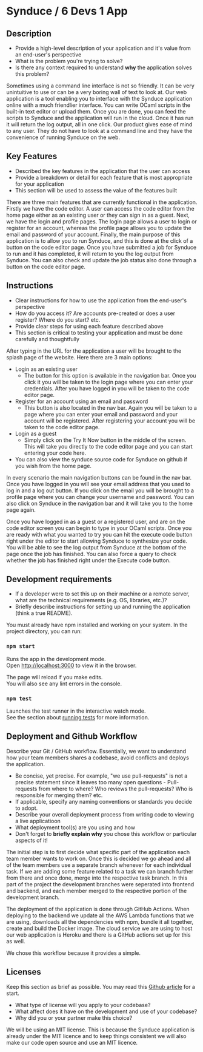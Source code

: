 # Synduce / 6 Devs 1 App

## Description 
 * Provide a high-level description of your application and it's value from an end-user's perspective
 * What is the problem you're trying to solve?
 * Is there any context required to understand **why** the application solves this problem?

Sometimes using a command line interface is not so friendly. It can be very unintuitive to use or can be a very boring wall of text to look at. Our web application is a tool enabling you to interface with the Synduce application online with a much friendlier interface. You can write OCaml scripts in the built-in text editor or upload them. Once you are done, you can feed the scripts to Synduce and the application will run in the cloud. Once it has run it will return the log output, all in one click. Our product gives ease of mind to any user. They do not have to look at a command line and they have the convenience of running Synduce on the web.

## Key Features
 * Described the key features in the application that the user can access
 * Provide a breakdown or detail for each feature that is most appropriate for your application
 * This section will be used to assess the value of the features built

There are three main features that are currently functional in the application. Firstly we have the code editor. A user can access the code editor from the home page either as an existing user or they can sign in as a guest. Next, we have the login and profile pages. The login page allows a user to login or register for an account, whereas the profile page allows you to update the email and password of your account. Finally, the main purpose of this application is to allow you to run Synduce, and this is done at the click of a button on the code editor page. Once you have submitted a job for Synduce to run and it has completed, it will return to you the log output from Synduce. You can also check and update the job status also done through a button on the code editor page.

## Instructions
 * Clear instructions for how to use the application from the end-user's perspective
 * How do you access it? Are accounts pre-created or does a user register? Where do you start? etc. 
 * Provide clear steps for using each feature described above
 * This section is critical to testing your application and must be done carefully and thoughtfully
 
After typing in the URL for the application a user will be brought to the splash page of the website. Here there are 3 main options:

- Login as an existing user
    - The button for this option is available in the navigation bar. Once you click it you will be taken to the login page where you can enter your credentials. After you have logged in you will be taken to the code editor page.
- Register for an account using an email and password 
    - This button is also located in the nav bar. Again you will be taken to a page where you can enter your email and password and your account will be registered. After registering your account you will be taken to the code editor page. 
- Login as a guest
    - Simply click on the Try It Now button in the middle of the screen. This will take you directly to the code editor page and you can start entering your code here.
- You can also view the synduce source code for Synduce on github if you wish from the home page.

In every scenario the main navigation buttons can be found in the nav bar. Once you have logged in you will see your email address that you used to log in and a log out button. If you click on the email you will be brought to a profile page where you can change your username and password. You can also click on Synduce in the navigation bar and it will take you to the home page again. 

Once you have logged in as a guest or a registered user, and are on the code editor screen you can begin to type in your OCaml scripts. Once you are ready with what you wanted to try you can hit the execute code button right under the editor to start allowing Synduce to synthesize your code. You will be able to see the log output from Synduce at the bottom of the page once the job has finished. You can also force a query to check whether the job has finished right under the Execute code button.

 ## Development requirements
 * If a developer were to set this up on their machine or a remote server, what are the technical requirements (e.g. OS, libraries, etc.)?
 * Briefly describe instructions for setting up and running the application (think a true README).

You must already have npm installed and working on your system.
In the project directory, you can run:

### `npm start`

Runs the app in the development mode.<br />
Open [http://localhost:3000](http://localhost:3000) to view it in the browser.

The page will reload if you make edits.<br />
You will also see any lint errors in the console.

### `npm test`

Launches the test runner in the interactive watch mode.<br />
See the section about [running tests](https://facebook.github.io/create-react-app/docs/running-tests) for more information.

 ## Deployment and Github Workflow

Describe your Git / GitHub workflow. Essentially, we want to understand how your team members shares a codebase, avoid conflicts and deploys the application.

 * Be concise, yet precise. For example, "we use pull-requests" is not a precise statement since it leaves too many open questions - Pull-requests from where to where? Who reviews the pull-requests? Who is responsible for merging them? etc.
 * If applicable, specify any naming conventions or standards you decide to adopt.
 * Describe your overall deployment process from writing code to viewing a live applicatioon
 * What deployment tool(s) are you using and how
 * Don't forget to **briefly explain why** you chose this workflow or particular aspects of it!

The initial step is to first decide what specific part of the application each team member wants to work on. Once this is decided we go ahead and all of the team members use a separate branch whenever for each individual task. If we are adding some feature related to a task we can branch further from there and once done, merge into the respective task branch. In this part of the project the development branches were seperated into frontend and backend, and each member merged to the respective portion of the development branch. 

The deployment of the application is done through GitHub Actions. When deploying to the backend we update all the AWS Lambda functions that we are using, downloads all the dependencies with npm, bundle it all together, create and build the Docker image. The cloud service we are using to host our web application is Heroku and there is a GitHub actions set up for this as well.

We chose this workflow because it provides a simple. 

 ## Licenses 

 Keep this section as brief as possible. You may read this [Github article](https://help.github.com/en/github/creating-cloning-and-archiving-repositories/licensing-a-repository) for a start.

 * What type of license will you apply to your codebase?
 * What affect does it have on the development and use of your codebase?
 * Why did you or your partner make this choice?

We will be using an MIT license. This is because the Synduce application is already under the MIT licence and to keep things consistent we will also make our code open source and use an MIT licence.
